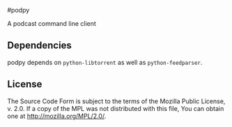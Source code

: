 #podpy

A podcast command line client

## Dependencies

podpy depends on `python-libtorrent` as well as `python-feedparser`.

## License

The Source Code Form is subject to the terms of the Mozilla Public License, v. 2.0. If a copy of the MPL was not distributed with this file, You can obtain one at http://mozilla.org/MPL/2.0/.
